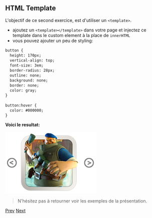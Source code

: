## HTML Template

L'objectif de ce second exercice, est d'utiliser un `<template>`.

- ajoutez un `<template></template>` dans votre page et injectez ce template dans le custom element à la place de `innerHTML`
- vous pouvez ajouter un peu de styling:

```
button {
  height: 170px;
  vertical-align: top;
  font-size: 3em;
  border-radius: 28px;
  outline: none;
  background: none;
  border: none;
  color: gray;
}

button:hover {
  color: #000000;
}
```

**Voici le resultat:**

![Carrousel](png/carrousel.png "Custom element")


> N'hésitez pas à retourner voir les exemples de la présentation.

[Prev](ce.md) [Next](html_import.md)
